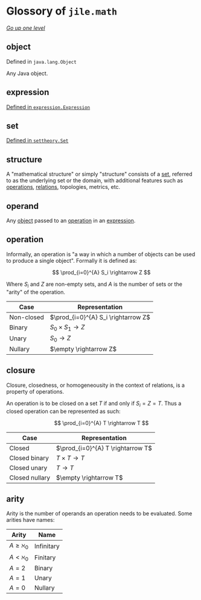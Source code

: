 
# Glossory of `jile.math`

[_Go up one level_](readme.md)

## object

Defined in `java.lang.Object`

Any Java object.

## expression

[Defined in `expression.Expression`](expression/Expression.java)

## set

[Defined in `settheory.Set`](settheory/Set.java)

## structure

A "mathematical structure" or simply "structure" consists of a [set](#set), referred to as the underlying set or the domain, with additional features such as [operations](#operation), [relations](#relation), topologies, metrics, etc.

## operand

Any [object](#object) passed to an [operation](#operation) in an [expression](#expression).

## operation

Informally, an operation is "a way in which a number of objects can be used to produce a single object". Formally it is defined as:

$$
\prod_{i=0}^{A} S_i \rightarrow Z
$$

Where $S_i$ and $Z$ are non-empty sets, and $A$ is the number of sets or the "arity" of the operation.

| Case       | Representation                      |
| ---------- | ----------------------------------- |
| Non-closed | $\prod_{i=0}^{A} S_i \rightarrow Z$ |
| Binary     | $S_0×S_1 \rightarrow Z$             |
| Unary      | $S_0 \rightarrow Z$                 |
| Nullary    | $\empty \rightarrow Z$              |

## closure

Closure, closedness, or homogeneousity in the context of relations, is a property of operations.

An operation is to be closed on a set $T$ if and only if $S_i = Z = T$. Thus a closed operation can be represented as such:

$$
\prod_{i=0}^{A} T \rightarrow T
$$

| Case           | Representation                    |
| -------------- | --------------------------------- |
| Closed         | $\prod_{i=0}^{A} T \rightarrow T$ |
| Closed binary  | $T × T \rightarrow T$             |
| Closed unary   | $T \rightarrow T$                 |
| Closed nullary | $\empty \rightarrow T$            |

## arity

Arity is the number of operands an operation needs to be evaluated. Some arities have names:

| Arity            | Name       |
| ---------------- | ---------- |
| $A \ge \aleph_0$ | Infinitary |
| $A \lt \aleph_0$ | Finitary   |
| $A = 2$          | Binary     |
| $A = 1$          | Unary      |
| $A = 0$          | Nullary    |
